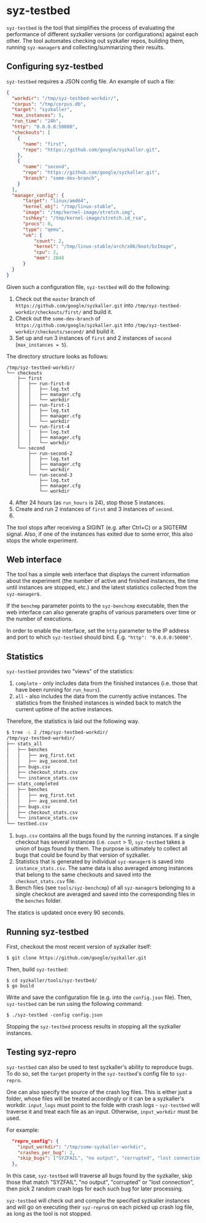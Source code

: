 # syz-testbed

`syz-testbed` is the tool that simplifies the process of evaluating the
performance of different syzkaller versions (or configurations) against each
other. The tool automates checking out syzkaller repos, building them, running
`syz-manager`s and collecting/summarizing their results.

## Configuring syz-testbed

`syz-testbed` requires a JSON config file. An example of such a file:

```json
{
  "workdir": "/tmp/syz-testbed-workdir/",
  "corpus": "/tmp/corpus.db",
  "target": "syzkaller",
  "max_instances": 5,
  "run_time": "24h",
  "http": "0.0.0.0:50000",
  "checkouts": [
    {
      "name": "first",
      "repo": "https://github.com/google/syzkaller.git",
    },
    {
      "name": "second",
      "repo": "https://github.com/google/syzkaller.git",
      "branch": "some-dev-branch",
    }
  ],
  "manager_config": {
	  "target": "linux/amd64",
	  "kernel_obj": "/tmp/linux-stable",
	  "image": "/tmp/kernel-image/stretch.img",
	  "sshkey": "/tmp/kernel-image/stretch.id_rsa",
	  "procs": 8,
	  "type": "qemu",
	  "vm": {
          "count": 2,
          "kernel": "/tmp/linux-stable/arch/x86/boot/bzImage",
          "cpu": 2,
          "mem": 2048
	  }
  }
}
```

Given such a configuration file, `syz-testbed` will do the following:
1. Check out the `master` branch of `https://github.com/google/syzkaller.git`
   into `/tmp/syz-testbed-workdir/checkouts/first/` and build it.
2. Check out the `some-dev-branch` of `https://github.com/google/syzkaller.git`
   into `/tmp/syz-testbed-workdir/checkouts/second/` and build it.
3. Set up and run 3 instances of `first` and 2 instances of `second`
(`max_instances = 5`).

The directory structure looks as follows:
```
/tmp/syz-testbed-workdir/
└── checkouts
    ├── first
    │   ├── run-first-0
    │   │   ├── log.txt
    │   │   ├── manager.cfg
    │   │   └── workdir
    │   ├── run-first-1
    │   │   ├── log.txt
    │   │   ├── manager.cfg
    │   │   └── workdir
    │   └── run-first-4
    │   │   ├── log.txt
    │   │   ├── manager.cfg
    │   │   └── workdir
    └── second
        ├── run-second-2
        │   ├── log.txt
        │   ├── manager.cfg
        │   └── workdir
        └── run-second-3
            ├── log.txt
            ├── manager.cfg
            └── workdir
```
4. After 24 hours (as `run_hours` is 24), stop those 5 instances.
5. Create and run 2 instances of `first` and 3 instances of `second`.
6. <Repeat those steps over and over>

The tool stops after receiving a SIGINT (e.g. after Ctrl+C) or a SIGTERM
signal. Also, if one of the instances has exited due to some error, this also
stops the whole experiment.

## Web interface

The tool has a simple web interface that displays the current information about
the experiment (the number of active and finished instances, the time until
instances are stopped, etc.) and the latest statistics collected from the
`syz-manager`s.

If the `benchmp` parameter points to the `syz-benchcmp` executable, then the web
interface can also generate graphs of various parameters over time or the number
of executions.

In order to enable the interface, set the `http` parameter to the IP address and
port to which `syz-testbed` should bind. E.g. `"http": "0.0.0.0:50000"`.

## Statistics

`syz-testbed` provides two "views" of the statistics:
1. `complete` - only includes data from the finished instances (i.e. those that
   have been running for `run_hours`).
2. `all` - also includes the data from the currently active instances. The
   statistics from the finished instances is winded back to match the current
   uptime of the active instances.

Therefore, the statistics is laid out the following way.

```bash
$ tree -L 2 /tmp/syz-testbed-workdir/
/tmp/syz-testbed-workdir/
├── stats_all
│   ├── benches
│   │   ├── avg_first.txt
│   │   ├── avg_second.txt
│   ├── bugs.csv
│   ├── checkout_stats.csv
│   └── instance_stats.csv
├── stats_completed
│   ├── benches
│   │   ├── avg_first.txt
│   │   ├── avg_second.txt
│   ├── bugs.csv
│   ├── checkout_stats.csv
│   └── instance_stats.csv
└── testbed.csv
```

1. `bugs.csv` contains all the bugs found by the running instances. If a single
   checkout has several instances (i.e. `count` > 1), `syz-testbed` takes a
   union of bugs found by them. The purpose is ultimately to collect all bugs
   that could be found by that version of syzkaller.
2. Statistics that is generated by individual `syz-manager`s is saved into
   `instance_stats.csv`. The same data is also averaged among instances that
   belong to the same checkouts and saved into the `checkout_stats.csv` file.
3. Bench files (see `tools/syz-benchcmp`) of all `syz-manager`s belonging to a
   single checkout are averaged and saved into the corresponding files in the
   `benches` folder.

The statics is updated once every 90 seconds.

## Running syz-testbed

First, checkout the most recent version of syzkaller itself:

```
$ git clone https://github.com/google/syzkaller.git
```

Then, build `syz-testbed`:

```
$ cd syzkaller/tools/syz-testbed/
$ go build
```

Write and save the configuration file (e.g. into the `config.json` file). Then,
`syz-testbed` can be run using the following command:

```
$ ./syz-testbed -config config.json
```

Stopping the `syz-testbed` process results in stopping all the syzkaller instances.

## Testing syz-repro

`syz-testbed` can also be used to test syzkaller's ability to reproduce bugs. To do
so, set the `target` property in the `syz-testbed`'s config file to `syz-repro`.

One can also specify the source of the crash log files. This is either just a folder,
whose files will be treated accordingly or it can be a syzkaller's workdir.
`input_logs` must point to the folde with crash logs - `syz-testbed` will traverse
it and treat each file as an input. Otherwise, `input_workdir` must be used.

For example:
```json
  "repro_config": {
    "input_workdir": "/tmp/some-syzkaller-workdir",
    "crashes_per_bug": 2,
    "skip_bugs": ["SYZFAIL", "no output", "corrupted", "lost connection"]
  },
```

In this case, `syz-testbed` will traverse all bugs found by the syzkaller, skip
those that match "SYZFAIL", "no output", "corrupted" or "lost connection", then
pick 2 random crash logs for each such bug for later processing.

`syz-testbed` will check out and compile the specified syzkaller instances and will
go on executing their `syz-repro`s on each picked up crash log file, as long as
the tool is not stopped.
